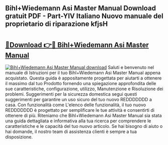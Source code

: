 ## Bihl+Wiedemann Asi Master Manual Download gratuit PDF - Part-YIV Italiano Nuovo manuale del proprietario di riparazione kfjsH

# <h2><a href="http://dfbgzhx.blite.top/?on=Bihl%2bWiedemann+Asi+Master+Manual">🔗Download 👉🔴 Bihl+Wiedemann Asi Master Manual</a></h2>

[![Bihl+Wiedemann Asi Master Manual download](https://i.imgur.com/lujVjoI.png)](http://dfbgzhx.blite.top/?on=Bihl%2bWiedemann+Asi+Master+Manual)
Saluti e benvenuto nel manuale di Istruzioni per il tuo Bihl+Wiedemann Asi Master Manual appena acquistato. Questa guida è appositamente progettata per aiutarti a ottenere il massimo dal tuo Prodotto fornendo una spiegazione approfondita delle sue caratteristiche, configurazione, utilizzo, Manutenzione e Risoluzione dei problemi. Suggerimenti per la sicurezza domestica segui questi suggerimenti per garantire un uso sicuro del tuo nuovo REDDDDDDD a casa. Con funzionalità come L'elenco delle funzionalità, il tuo nuovo REDDDDDDD è progettato per semplificare le tue attività e consentirti di ottenere di più. Riteniamo che Bihl+Wiedemann Asi Master Manual sia stata una guida dettagliata e informativa alla tua ricerca per comprendere le caratteristiche e le capacità del tuo nuovo articolo. Se hai bisogno di aiuto o hai domande, il nostro team di assistenza clienti è sempre a tua disposizione.
